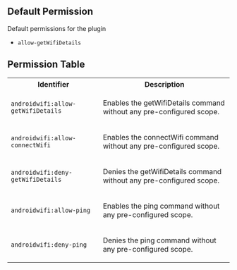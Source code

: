 ## Default Permission

Default permissions for the plugin

- `allow-getWifiDetails`

## Permission Table

<table>
<tr>
<th>Identifier</th>
<th>Description</th>
</tr>


<tr>
<td>

`androidwifi:allow-getWifiDetails`

</td>
<td>

Enables the getWifiDetails command without any pre-configured scope.

</td>
</tr>

<tr>
<td>

`androidwifi:allow-connectWifi`

</td>
<td>

Enables the connectWifi command without any pre-configured scope.

</td>
</tr>

<tr>
<td>

`androidwifi:deny-getWifiDetails`

</td>
<td>

Denies the getWifiDetails command without any pre-configured scope.

</td>
</tr>

<tr>
<td>

`androidwifi:allow-ping`

</td>
<td>

Enables the ping command without any pre-configured scope.

</td>
</tr>

<tr>
<td>

`androidwifi:deny-ping`

</td>
<td>

Denies the ping command without any pre-configured scope.

</td>
</tr>
</table>
